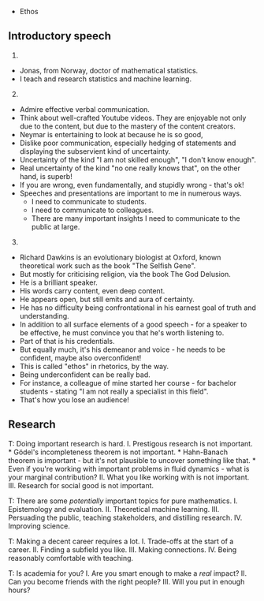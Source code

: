 
* Ethos

## Introductory speech

1.
* Jonas, from Norway, doctor of mathematical statistics.
* I teach and research statistics and machine learning.

2. 
* Admire effective verbal communication.
* Think about well-crafted Youtube videos. They are enjoyable not only due to the content, but due to the mastery of the content creators.
* Neymar is entertaining to look at because he is so good, 
* Dislike poor communication, especially hedging of statements and displaying the subservient kind of uncertainty.
* Uncertainty of the kind "I am not skilled enough", "I don't know enough".
* Real uncertainty of the kind "no one really knows that", on the other hand, is superb!
* If you are wrong, even fundamentally, and stupidly wrong - that's ok!
* Speeches and presentations are important to me in numerous ways.
    * I need to communicate to students.
    * I need to communicate to colleagues.
    * There are many important insights I need to communicate to the public at large.

3.
* Richard Dawkins is an evolutionary biologist at Oxford, known theoretical work such as the book "The Selfish Gene". 
* But mostly for criticising religion, via the book The God Delusion.
* He is a brilliant speaker. 
* His words carry content, even deep content.
* He appears open, but still emits and aura of certainty.
* He has no difficulty being confrontational in his earnest goal of truth and understanding.
* In addition to all surface elements of a good speech - for a speaker to be effective, he must convince you that he's worth listening to.
* Part of that is his credentials.
* But equally much, it's his demeanor and voice - he needs to be confident, maybe also overconfident!
* This is called "ethos" in rhetorics, by the way.
* Being underconfident can be really bad.
* For instance, a colleague of mine started her course - for bachelor students - stating "I am not really a specialist in this field".
* That's how you lose an audience!

## Research

T: Doing important research is hard.
I.   Prestigous research is not important.
    * Gödel's incompleteness theorem is not important.
    * Hahn-Banach theorem is important  - but it's not plausible to uncover something like that.
    * Even if you're working with important problems in fluid dynamics - what is your marginal contribution?
II.  What you like working with is not important.
III. Research for social good is not important. 

T: There are some *potentially* important topics for pure mathematics.
I.   Epistemology and evaluation.
II.  Theoretical machine learning.
III. Persuading the public, teaching stakeholders, and distilling research.
IV.  Improving science.

T: Making a decent career requires a lot.
I.   Trade-offs at the start of a career.
II.  Finding a subfield you like.
III. Making connections.
IV.  Being reasonably comfortable with teaching.

T: Is academia for you?
I.   Are you smart enough to make a *real* impact?
II.  Can you become friends with the right people?
III. Will you put in enough hours?